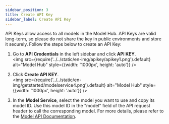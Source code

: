 ```yaml
---
sidebar_position: 3
title: Create API Key
sidebar_label: Create API Key
---
```


API Keys allow access to all models in the Model Hub. API Keys are valid long-term, so please do not share the key in public environments and store it securely. Follow the steps below to create an API Key:

1. Go to **API Credentials** in the left sidebar and click **API KEY**.  
   <img src={require('../../static/en-img/apikey/apikey1.png').default} alt="Model Hub" style={{width: '1000px', height: 'auto'}} />

2. Click **Create API KEY**.  
   <img src={require('../../static/en-img/getstarted/modelservice4.png').default} alt="Model Hub" style={{width: '1000px', height: 'auto'}} />

3. In the **Model Service**, select the model you want to use and copy its model ID. Use this model ID in the "model" field of the API request header to call the corresponding model. For more details, please refer to the [Model API Documentation](/APIDocs/model-api/overview).
